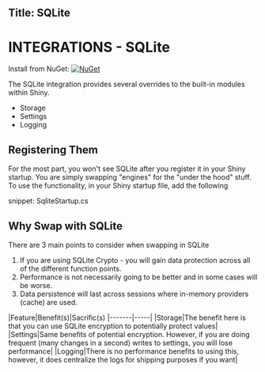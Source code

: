 Title: SQLite
---
# INTEGRATIONS - SQLite

Install from NuGet: [![NuGet](https://img.shields.io/nuget/v/Shiny.Integrations.Sqlite.svg?maxAge=2592000)](https://www.nuget.org/packages/Shiny.Integrations.Sqlite/)

The SQLite integration provides several overrides to the built-in modules within Shiny.  

* Storage
* Settings
* Logging

## Registering Them

For the most part, you won't see SQLite after you register it in your Shiny startup.  You are simply swapping "engines" for the "under the hood" stuff.  To use the functionality, in your Shiny startup file, add the following

snippet: SqliteStartup.cs


## Why Swap with SQLite

There are 3 main points to consider when swapping in SQLite
1. If you are using SQLite Crypto - you will gain data protection across all of the different function points.  
2. Performance is not necessarily going to be better and in some cases will be worse.  
3. Data persistence will last across sessions where in-memory providers (cache) are used.

|Feature|Benefit(s)|Sacrific(s)
|-------|-----|
|Storage|The benefit here is that you can use SQLite encryption to potentially protect values|
|Settings|Same benefits of potential encryption.  However, if you are doing frequent (many changes in a second) writes to settings, you will lose performance|
|Logging|There is no performance benefits to using this, however, it does centralize the logs for shipping purposes if you want|